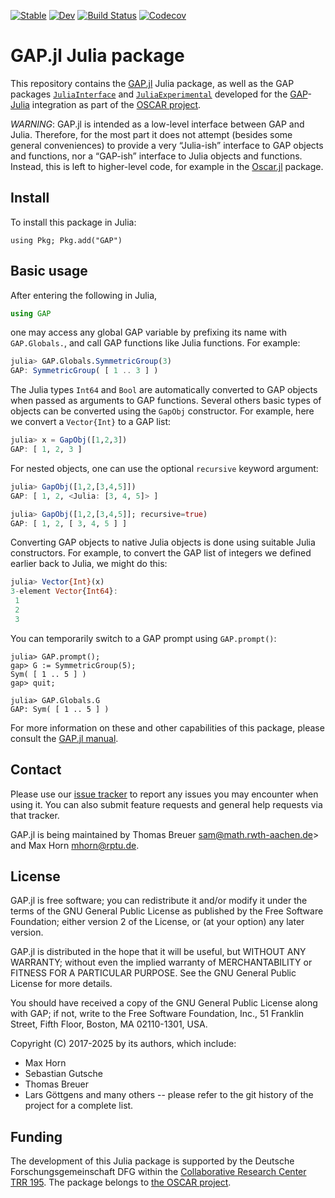 [![Stable](https://img.shields.io/badge/docs-stable-blue.svg)](https://oscar-system.github.io/GAP.jl/stable)
[![Dev](https://img.shields.io/badge/docs-dev-blue.svg)](https://oscar-system.github.io/GAP.jl/dev)
[![Build Status](https://github.com/oscar-system/GAP.jl/actions/workflows/CI.yml/badge.svg)](https://github.com/oscar-system/GAP.jl/actions/workflows/CI.yml?query=branch%3Amaster)
[![Codecov](https://codecov.io/github/oscar-system/GAP.jl/coverage.svg?branch=master&token=)](https://codecov.io/gh/oscar-system/GAP.jl)

# GAP.jl Julia package

This repository contains the [GAP.jl](src/GAP.jl) Julia package, as well as the GAP packages
[`JuliaInterface`](pkg/JuliaInterface) and [`JuliaExperimental`](pkg/JuliaExperimental)
developed for the [GAP](https://www.gap-system.org/)-[Julia](https://julialang.org/) integration
as part of the [OSCAR project](https://www.oscar-system.org).

*WARNING*: GAP.jl is intended as a low-level interface between GAP
and Julia. Therefore, for the most part it does not attempt (besides some
general conveniences) to provide a very “Julia-ish” interface to GAP
objects and functions, nor a “GAP-ish” interface to Julia objects and
functions. Instead, this is left to higher-level code, for example in the
[Oscar.jl](https://github.com/oscar-system/Oscar.jl) package.


## Install

To install this package in Julia:
```
using Pkg; Pkg.add("GAP")
```


## Basic usage

After entering the following in Julia,
```julia
using GAP
```
one may access any global GAP variable by prefixing its name with `GAP.Globals.`, and
call GAP functions like Julia functions. For example:
```julia
julia> GAP.Globals.SymmetricGroup(3)
GAP: SymmetricGroup( [ 1 .. 3 ] )
```

The Julia types `Int64` and `Bool` are automatically converted to GAP
objects when passed as arguments to GAP functions. Several others basic
types of objects can be converted using the `GapObj` constructor. For
example, here we convert a `Vector{Int}` to a GAP list:
```julia
julia> x = GapObj([1,2,3])
GAP: [ 1, 2, 3 ]
```
For nested objects, one can use the optional `recursive` keyword argument:
```julia
julia> GapObj([1,2,[3,4,5]])
GAP: [ 1, 2, <Julia: [3, 4, 5]> ]

julia> GapObj([1,2,[3,4,5]]; recursive=true)
GAP: [ 1, 2, [ 3, 4, 5 ] ]
```

Converting GAP objects to native Julia objects is done using suitable Julia constructors.
For example, to convert the GAP list of integers we defined earlier back to Julia,
we might do this:
```julia
julia> Vector{Int}(x)
3-element Vector{Int64}:
 1
 2
 3
```

You can temporarily switch to a GAP prompt using `GAP.prompt()`:
```
julia> GAP.prompt();
gap> G := SymmetricGroup(5);
Sym( [ 1 .. 5 ] )
gap> quit;

julia> GAP.Globals.G
GAP: Sym( [ 1 .. 5 ] )
```

For more information on these and other capabilities of this package, please
consult the [GAP.jl manual](https://oscar-system.github.io/GAP.jl/stable).


## Contact

Please use our [issue tracker](https://github.com/oscar-system/GAP.jl/issues)
to report any issues you may encounter when using it. You can also submit
feature requests and general help requests via that tracker.

GAP.jl is being maintained by Thomas Breuer <sam@math.rwth-aachen.de>>
and Max Horn <mhorn@rptu.de>.


## License

GAP.jl is free software; you can redistribute it and/or modify it under
the terms of the GNU General Public License as published by the Free
Software Foundation; either version 2 of the License, or (at your
option) any later version.

GAP.jl is distributed in the hope that it will be useful, but WITHOUT
ANY WARRANTY; without even the implied warranty of MERCHANTABILITY
or FITNESS FOR A PARTICULAR PURPOSE.  See the GNU General Public
License for more details.

You should have received a copy of the GNU General Public License
along with GAP; if not, write to the Free Software Foundation, Inc.,
51 Franklin Street, Fifth Floor, Boston, MA 02110-1301, USA.

Copyright (C) 2017-2025 by its authors, which include:
- Max Horn
- Sebastian Gutsche
- Thomas Breuer
- Lars Göttgens
and many others -- please refer to the git history of the project for a
complete list.


## Funding

The development of this Julia package is supported by the Deutsche Forschungsgemeinschaft DFG within the [Collaborative Research Center TRR 195](https://www.computeralgebra.de/sfb/).
The package belongs to [the OSCAR project](https://www.oscar-system.org/).
